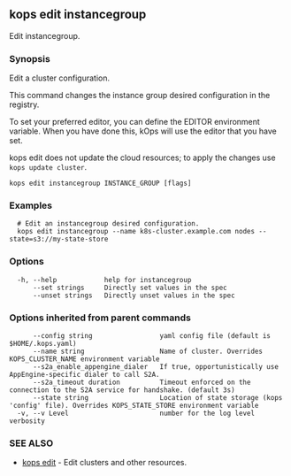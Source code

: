 
<!--- This file is automatically generated by make gen-cli-docs; changes should be made in the go CLI command code (under cmd/kops) -->

## kops edit instancegroup

Edit instancegroup.

### Synopsis

Edit a cluster configuration.

This command changes the instance group desired configuration in the registry.

To set your preferred editor, you can define the EDITOR environment variable.
When you have done this, kOps will use the editor that you have set.

kops edit does not update the cloud resources; to apply the changes use `kops update cluster`.

```
kops edit instancegroup INSTANCE_GROUP [flags]
```

### Examples

```
  # Edit an instancegroup desired configuration.
  kops edit instancegroup --name k8s-cluster.example.com nodes --state=s3://my-state-store
```

### Options

```
  -h, --help            help for instancegroup
      --set strings     Directly set values in the spec
      --unset strings   Directly unset values in the spec
```

### Options inherited from parent commands

```
      --config string                 yaml config file (default is $HOME/.kops.yaml)
      --name string                   Name of cluster. Overrides KOPS_CLUSTER_NAME environment variable
      --s2a_enable_appengine_dialer   If true, opportunistically use AppEngine-specific dialer to call S2A.
      --s2a_timeout duration          Timeout enforced on the connection to the S2A service for handshake. (default 3s)
      --state string                  Location of state storage (kops 'config' file). Overrides KOPS_STATE_STORE environment variable
  -v, --v Level                       number for the log level verbosity
```

### SEE ALSO

* [kops edit](kops_edit.md)	 - Edit clusters and other resources.

